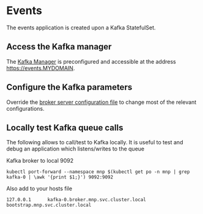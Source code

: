 # Events

The events application is created upon a Kafka StatefulSet.

## Access the Kafka manager

The [Kafka Manager](https://github.com/yahoo/CMAK) is preconfigured and accessible at the address https://events.MYDOMAIN.

## Configure the Kafka parameters

Override the [broker server configuration file](../applications/events/deploy/resources/broker/server.properties) to change most of the relevant configurations.

## Locally test Kafka queue calls
The following allows to call/test to Kafka locally.
It is useful to test and debug an application which listens/writes to the queue

Kafka broker to local 9092
```
kubectl port-forward --namespace mnp $(kubectl get po -n mnp | grep kafka-0 | \awk '{print $1;}') 9092:9092
```

Also add to your hosts file
```
127.0.0.1      kafka-0.broker.mnp.svc.cluster.local bootstrap.mnp.svc.cluster.local
```

